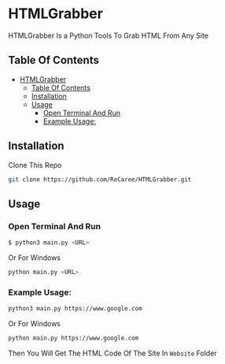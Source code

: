 # HTMLGrabber

HTMLGrabber Is a Python Tools To Grab HTML From Any Site

## Table Of Contents

- [HTMLGrabber](#htmlgrabber)
  - [Table Of Contents](#table-of-contents)
  - [Installation](#installation)
  - [Usage](#usage)
    - [Open Terminal And Run](#open-terminal-and-run)
    - [Example Usage:](#example-usage)

## Installation

Clone This Repo

```bash
git clone https://github.com/ReCaree/HTMLGrabber.git
```

## Usage

### Open Terminal And Run

```bash
$ python3 main.py <URL>
```

Or For Windows

```bash
python main.py <URL>
```

### Example Usage:

```bash
python3 main.py https://www.google.com
```
Or For Windows

```bash
python main.py https://www.google.com
```

Then You Will Get The HTML Code Of The Site In `Website` Folder
